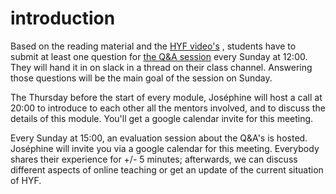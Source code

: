 # introduction
Based on the reading material and the [HYF video's](https://www.youtube.com/channel/UCkK246iKcOAvsL0SI_6n3eA) , students have to submit at least one question for [the Q&A session](https://github.com/HackYourFuture/mentors/blob/main/online-teaching/Q-and-A-session.md) every Sunday at 12:00. They will hand it in on slack in a thread on their class channel. Answering those questions will be the main goal of the session on Sunday.

The Thursday before the start of every module, Joséphine will host a call at 20:00 to introduce to each other all the mentors involved, and to discuss the details of this module. You'll get a google calendar invite for this meeting.

Every Sunday at 15:00, an evaluation session about the Q&A's is hosted. Joséphine will invite you via a google calendar for this meeting. Everybody shares their experience for +/- 5 minutes; afterwards, we can discuss different aspects of online teaching or get an update of the current situation of HYF. 

